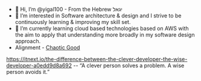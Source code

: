 - 👋 Hi, I’m @yigal100 - From the Hebrew יגאל
- 👀 I’m interested in Software architecture & design and I strive to be continuously learning & improving my skill set. 
- 🌱 I’m currently learning cloud based technologies based on AWS with the aim to apply that understanding more broadly in my software design approach.
-  Alignment - [Chaotic Good](https://mykindofmeeple.com/chaotic-good-alignment)

https://itnext.io/the-difference-between-the-clever-developer-the-wise-developer-a0edd9d8a692
-- “A clever person solves a problem. A wise person avoids it.”

<!---
yigal100/yigal100 is a ✨ special ✨ repository because its `README.md` (this file) appears on your GitHub profile.
You can click the Preview link to take a look at your changes.
--->
